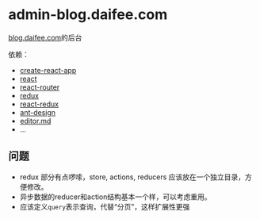 # admin-blog.daifee.com

[blog.daifee.com](https://blog.daifee.com)的后台


依赖：


* [create-react-app](https://github.com/facebookincubator/create-react-app)
* [react](https://github.com/facebook/react)
* [react-router](https://github.com/ReactTraining/react-router)
* [redux](https://github.com/reactjs/redux)
* [react-redux](https://github.com/reactjs/react-redux)
* [ant-design](https://github.com/ant-design/ant-design/)
* [editor.md](https://github.com/pandao/editor.md)
* ...


## 问题

* redux 部分有点啰嗦，store, actions, reducers 应该放在一个独立目录，方便修改。
* 异步数据的reducer和action结构基本一个样，可以考虑重用。
* 应该定义`query`表示查询，代替“分页”，这样扩展性更强
